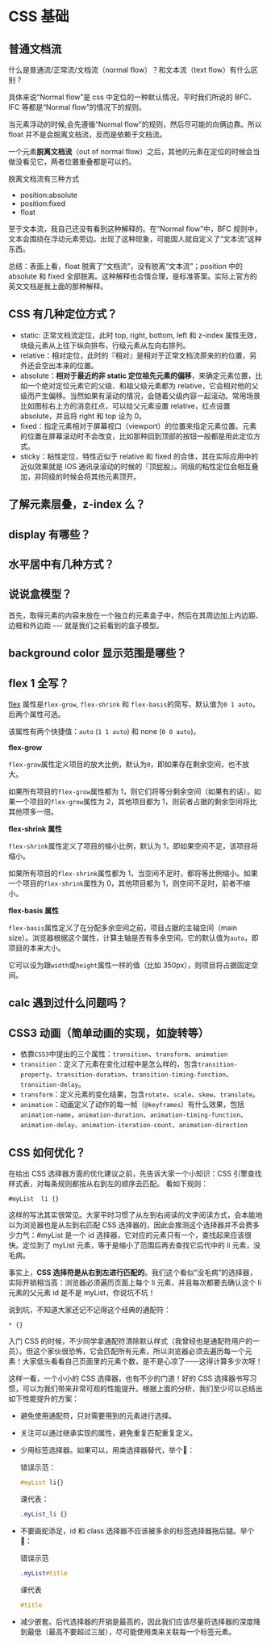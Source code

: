 # CSS 基础

## 普通文档流

什么是普通流/正常流/文档流（normal flow）？和文本流（text flow）有什么区别？

具体来说“Normal flow”是 css 中定位的一种默认情况，平时我们所说的 BFC、IFC 等都是“Normal flow”的情况下的规则。

当元素浮动的时候,会先遵循“Normal flow”的规则，然后尽可能的向俩边靠。所以 float 并不是会脱离文档流，反而是依赖于文档流。

一个元素**脱离文档流**（out of normal flow）之后，其他的元素在定位的时候会当做没看见它，两者位置重叠都是可以的。

脱离文档流有三种方式

- position:absolute
- position:fixed
- float

至于文本流，我自己还没有看到这种解释的。在“Normal flow”中，BFC 规则中，文本会围绕在浮动元素旁边。出现了这种现象，可能国人就自定义了“文本流”这种东西。

总结：表面上看，float 脱离了“文档流”，没有脱离“文本流”；position 中的 absolute 和 fixed 全部脱离。这种解释也合情合理，是标准答案。实际上官方的英文文档是我上面的那种解释。

## CSS 有几种定位方式？

- static: 正常文档流定位，此时 top, right, bottom, left 和 z-index 属性无效，块级元素从上往下纵向排布，行级元素从左向右排列。
- relative：相对定位，此时的『相对』是相对于正常文档流原来的的位置，另外还会空出本来的位置。
- absolute：**相对于最近的非 static 定位祖先元素的偏移**，来确定元素位置，比如一个绝对定位元素它的父级、和祖父级元素都为 relative，它会相对他的父级而产生偏移。当然如果有滚动的情况，会随着父级内容一起滚动。常用场景比如图标右上方的消息红点，可以给父元素设置 relative，红点设置 absolute，并且将 right 和 top 设为 0。
- fixed：指定元素相对于屏幕视口（viewport）的位置来指定元素位置。元素的位置在屏幕滚动时不会改变，比如那种回到顶部的按钮一般都是用此定位方式。
- sticky：粘性定位，特性近似于 relative 和 fixed 的合体，其在实际应用中的近似效果就是 IOS 通讯录滚动的时候的『顶屁股』。同级的粘性定位会相互叠加，非同级的时候会将其他元素顶开。

## 了解元素层叠，z-index 么？

## display 有哪些？

## 水平居中有几种方式？

## 说说盒模型？

首先，取得元素的内容来放在一个独立的元素盒子中，然后在其周边加上内边距、边框和外边距 --- 就是我们之前看到的盒子模型。

## background color 显示范围是哪些？

## flex 1 全写？

[flex](https://www.ruanyifeng.com/blog/2015/07/flex-grammar.html) 属性是`flex-grow`, `flex-shrink` 和 `flex-basis`的简写，默认值为`0 1 auto`。后两个属性可选。

该属性有两个快捷值：`auto` (`1 1 auto`) 和 none (`0 0 auto`)。

**flex-grow**

`flex-grow`属性定义项目的放大比例，默认为`0`，即如果存在剩余空间，也不放大。

如果所有项目的`flex-grow`属性都为 1，则它们将等分剩余空间（如果有的话）。如果一个项目的`flex-grow`属性为 2，其他项目都为 1，则前者占据的剩余空间将比其他项多一倍。

**flex-shrink 属性**

`flex-shrink`属性定义了项目的缩小比例，默认为 1，即如果空间不足，该项目将缩小。

如果所有项目的`flex-shrink`属性都为 1，当空间不足时，都将等比例缩小。如果一个项目的`flex-shrink`属性为 0，其他项目都为 1，则空间不足时，前者不缩小。

**flex-basis 属性**

`flex-basis`属性定义了在分配多余空间之前，项目占据的主轴空间（main size）。浏览器根据这个属性，计算主轴是否有多余空间。它的默认值为`auto`，即项目的本来大小。

它可以设为跟`width`或`height`属性一样的值（比如 350px），则项目将占据固定空间。

## calc 遇到过什么问题吗？

## CSS3 动画（简单动画的实现，如旋转等）

- 依靠`CSS3`中提出的三个属性：`transition`、`transform`、`animation`
- `transition`：定义了元素在变化过程中是怎么样的，包含`transition-property`、`transition-duration`、`transition-timing-function`、`transition-delay`。
- `transform`：定义元素的变化结果，包含`rotate`、`scale`、`skew`、`translate`。
- `animation`：动画定义了动作的每一帧（`@keyframes`）有什么效果，包括`animation-name`，`animation-duration`、`animation-timing-function`、`animation-delay`、`animation-iteration-count`、`animation-direction`

## CSS 如何优化？

在给出 CSS 选择器方面的优化建议之前，先告诉大家一个小知识：CSS 引擎查找样式表，对每条规则都按从右到左的顺序去匹配。 看如下规则：

```
#myList  li {}
```

这样的写法其实很常见。大家平时习惯了从左到右阅读的文字阅读方式，会本能地以为浏览器也是从左到右匹配 CSS 选择器的，因此会推测这个选择器并不会费多少力气：#myList 是一个 id 选择器，它对应的元素只有一个，查找起来应该很快。定位到了 myList 元素，等于是缩小了范围后再去查找它后代中的 li 元素，没毛病。

事实上，**CSS 选择符是从右到左进行匹配的**。我们这个看似“没毛病”的选择器，实际开销相当高：浏览器必须遍历页面上每个 li 元素，并且每次都要去确认这个 li 元素的父元素 id 是不是 myList，你说坑不坑！

说到坑，不知道大家还记不记得这个经典的通配符：

```
* {}
```

入门 CSS 的时候，不少同学拿通配符清除默认样式（我曾经也是通配符用户的一员）。但这个家伙很恐怖，它会匹配所有元素，所以浏览器必须去遍历每一个元素！大家低头看看自己页面里的元素个数，是不是心凉了——这得计算多少次呀！

这样一看，一个小小的 CSS 选择器，也有不少的门道！好的 CSS 选择器书写习惯，可以为我们带来非常可观的性能提升。根据上面的分析，我们至少可以总结出如下性能提升的方案：

- 避免使用通配符，只对需要用到的元素进行选择。

- 关注可以通过继承实现的属性，避免重复匹配重复定义。

- 少用标签选择器。如果可以，用类选择器替代，举个🌰：

  错误示范：

  ```css
  #myList li{}
  ```

  课代表：

  ```css
  .myList_li {}
  ```

- 不要画蛇添足，id 和 class 选择器不应该被多余的标签选择器拖后腿。举个🌰：

  错误示范

  ```css
  .myList#title
  ```

  课代表

  ```css
  #title
  ```

- 减少嵌套。后代选择器的开销是最高的，因此我们应该尽量将选择器的深度降到最低（最高不要超过三层），尽可能使用类来关联每一个标签元素。

